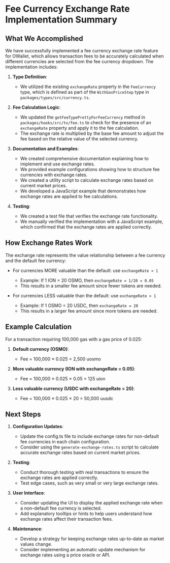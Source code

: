 # Fee Currency Exchange Rate Implementation Summary

## What We Accomplished

We have successfully implemented a fee currency exchange rate feature for OWallet, which allows transaction fees to be accurately calculated when different currencies are selected from the fee currency dropdown. The implementation includes:

1. **Type Definition**:
   - We utilized the existing `exchangeRate` property in the `FeeCurrency` type, which is defined as part of the `WithGasPriceStep` type in `packages/types/src/currency.ts`.

2. **Fee Calculation Logic**:
   - We updated the `getFeeTypePrettyForFeeCurrency` method in `packages/hooks/src/tx/fee.ts` to check for the presence of an `exchangeRate` property and apply it to the fee calculation.
   - The exchange rate is multiplied by the base fee amount to adjust the fee based on the relative value of the selected currency.

3. **Documentation and Examples**:
   - We created comprehensive documentation explaining how to implement and use exchange rates.
   - We provided example configurations showing how to structure fee currencies with exchange rates.
   - We created a utility script to calculate exchange rates based on current market prices.
   - We developed a JavaScript example that demonstrates how exchange rates are applied to fee calculations.

4. **Testing**:
   - We created a test file that verifies the exchange rate functionality.
   - We manually verified the implementation with a JavaScript example, which confirmed that the exchange rates are applied correctly.

## How Exchange Rates Work

The exchange rate represents the value relationship between a fee currency and the default fee currency:

- For currencies MORE valuable than the default: use `exchangeRate < 1`
  - Example: If 1 ION = 20 OSMO, then `exchangeRate = 1/20 = 0.05`
  - This results in a smaller fee amount since fewer tokens are needed.

- For currencies LESS valuable than the default: use `exchangeRate > 1`
  - Example: If 1 OSMO = 20 USDC, then `exchangeRate = 20`
  - This results in a larger fee amount since more tokens are needed.

## Example Calculation

For a transaction requiring 100,000 gas with a gas price of 0.025:

1. **Default currency (OSMO)**:
   - Fee = 100,000 × 0.025 = 2,500 uosmo

2. **More valuable currency (ION with exchangeRate = 0.05)**:
   - Fee = 100,000 × 0.025 × 0.05 = 125 uion

3. **Less valuable currency (USDC with exchangeRate = 20)**:
   - Fee = 100,000 × 0.025 × 20 = 50,000 uusdc

## Next Steps

1. **Configuration Updates**:
   - Update the config.ts file to include exchange rates for non-default fee currencies in each chain configuration.
   - Consider using the `generate-exchange-rates.ts` script to calculate accurate exchange rates based on current market prices.

2. **Testing**:
   - Conduct thorough testing with real transactions to ensure the exchange rates are applied correctly.
   - Test edge cases, such as very small or very large exchange rates.

3. **User Interface**:
   - Consider updating the UI to display the applied exchange rate when a non-default fee currency is selected.
   - Add explanatory tooltips or hints to help users understand how exchange rates affect their transaction fees.

4. **Maintenance**:
   - Develop a strategy for keeping exchange rates up-to-date as market values change.
   - Consider implementing an automatic update mechanism for exchange rates using a price oracle or API. 